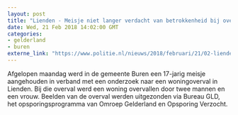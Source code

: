```yaml
---
layout: post
title: "Lienden - Meisje niet langer verdacht van betrokkenheid bij overval"
date: Wed, 21 Feb 2018 14:02:00 GMT
categories: 
- gelderland 
- buren 
externe_link: "https://www.politie.nl/nieuws/2018/februari/21/02-lienden-meisje-niet-langer-verdacht-van-betrokkenheid-bij-overval.html"
---
```


Afgelopen maandag werd in de gemeente Buren een 17-jarig meisje aangehouden in verband met een onderzoek naar een woningoverval in Lienden. Bij die overval werd een woning overvallen door twee mannen en een vrouw. Beelden van de overval werden uitgezonden via Bureau GLD, het opsporingsprogramma van Omroep Gelderland en Opsporing Verzocht.
